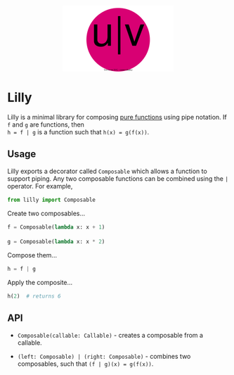 <div align=center>
  <br>
  <img width=50% src='./images/lamb.svg'></img>
  <br>
</div>

# Lilly

Lilly is a minimal library for composing [pure functions](https://en.wikipedia.org/wiki/Pure_function) using pipe notation. If `f` and `g` are functions, then  
`h = f | g` is a function such that `h(x) = g(f(x))`. 


## Usage

Lilly exports a decorator called `Composable` which allows a function to support piping. Any two composable functions can be combined using the `|` operator. For example,

```py
from lilly import Composable
```

Create two composables...

```py
f = Composable(lambda x: x + 1)

g = Composable(lambda x: x * 2)
```

Compose them...

```py
h = f | g 
```

Apply the composite...

```py
h(2)  # returns 6 
```


## API

* `Composable(callable: Callable)` - creates a composable from a callable. 

* `(left: Composable) | (right: Composable)` - combines two composables, such that `(f | g)(x) = g(f(x))`.
